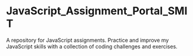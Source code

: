 # JavaScript_Assignment_Portal_SMIT
A repository for JavaScript assignments. Practice and improve my JavaScript skills with a collection of coding challenges and exercises.
